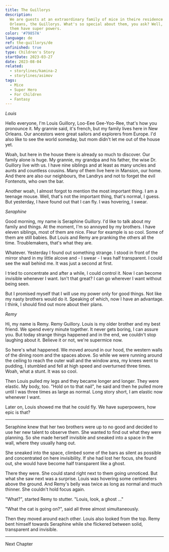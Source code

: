 ```yaml
---
title: The Guillorys
description:
  We are guests at an extraordinary family of mice in theire residence in New
  Orleans, the Guillorys. What's so special about them, you ask? Well, some of
  them have super powers.
color: '#79857A'
language: de
ref: the-guillorys/de
unfinished: true
type: Children's Story
startDate: 2023-03-27
date: 2023-08-04
related:
  - storylines/kamina-2
  - storylines/asimov
tags:
  - Mice
  - Super Hero
  - For Children
  - Fantasy
---
```


_Louis_

Hello everyone, I'm Louis Guillory, Loo-Eee Gee-Yoo-Ree, that's how you
pronounce it. My grannie said, it's french, but my family lives here in New
Orleans. Our ancestors were great sailors and explorers from Europe. I'd also
like to see the world someday, but mom didn't let me out of the house yet.

Woah, but here in the house there is already so much to discover. Our family
alone is huge. My grannie, my grandpa and his father, the wise Dr. Guillory live
with us. I have nine siblings and at least as many uncles and aunts and
countless cousins. Many of them live here in Mansion, our home. And there are
also our neighbours, the Landrys and not to forget the evil Fontenots, who own
the bar.

Another woah, I almost forgot to mention the most important thing. I am a
teenage mouse. Well, that's not the important thing, that's normal, I guess. But
yesterday, I have found out that I can fly. I was hovering, I swear.

_Seraphine_

Good morning, my name is Seraphine Guillory. I'd like to talk about my family
and things. At the moment, I'm so annoyed by my brothers. I have eleven
siblings, most of them are nice. Fleur for example is so cool. Some of them are
still babies. But Louis and Remy are pranking the others all the time.
Troublemakers, that's what they are.

Whatever. Yesterday I found out something strange. I stood in front of the
mirror shard in my little alcove and - I swear - I was half transparent. I could
see the wall behind me. It was just a second at first.

I tried to concentrate and after a while, I could control it. Now I can become
invisible whenever I want. Isn't that great? I can go wherever I want without
being seen.

But I promised myself that I will use my power only for good things. Not like my
nasty brothers would do it. Speaking of which, now I have an advantage. I think,
I should find out more about their plans.

_Remy_

Hi, my name is Remy. Remy Guillory. Louis is my older brother and my best
friend. We spend every minute together. It never gets boring, I can assure you.
But today strange things happened and in the end, we couldn't stop laughing
about it. Believe it or not, we're supermice now.

So here's what happened. We moved around in our hood, the western walls of the
dining room and the spaces above. So while we were running around the ceiling to
reach the outer wall and the window area, my knees went to pudding, I stumbled
and fell at high speed and overturned three times. Woah, what a stunt. It was so
cool.

Then Louis pulled my legs and they became longer and longer. They were elastic.
My body, too. "Hold on to that nail", he said and then he pulled more until I
was three times as large as normal. Long story short, I am elastic now whenever
I want.

Later on, Louis showed me that he could fly. We have superpowers, how epic is
that?

---

Seraphine knew that her two brothers were up to no good and decided to use her
new talent to observe them. She wanted to find out what they were planning. So
she made herself invisible and sneaked into a space in the wall, where they
usually hang out.

She sneaked into the space, climbed some of the bars as silent as possible and
concentrated on here invisibility. If she had lost her focus, she found out, she
would have become half transparent like a ghost.

There they were. She could stand right next to them going unnoticed. But what
she saw next was a surprise. Louis was hovering some centimeters above the
ground. And Remy's belly was twice as long as normal and much thinner. She
couldn't hold focus again.

"What?", started Remy to stutter. "Louis, look, a ghost ..."

"What the cat is going on?", said all three almost simultaneously.

Then they moved around each other. Louis also looked from the top. Remy bent
himself towards Seraphine while she flickered between solid, transparent and
invisible.

---

Next Chapter

